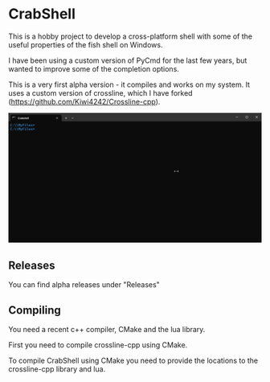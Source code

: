 # CrabShell

This is a hobby project to develop a cross-platform shell with some of the useful properties of the fish shell on Windows.

I have been using a custom version of PyCmd for the last few years, but wanted to improve some of the completion options.

This is a very first alpha version - it compiles and works on my system. It uses a custom version of crossline, which I have forked (https://github.com/Kiwi4242/Crossline-cpp).

![](https://github.com/Kiwi4242/CrabShell/blob/main/Install/ScreenShot.gif)

## Releases
You can find alpha releases under "Releases"

## Compiling

You need a recent c++ compiler, CMake and the lua library.

First you need to compile crossline-cpp using CMake.

To compile CrabShell using CMake you need to provide the locations to the crossline-cpp library and lua. 
